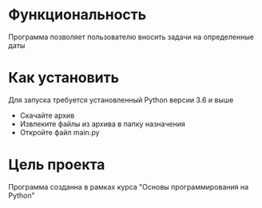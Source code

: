 # **Функциональность**
Программа позволяет пользователю вносить задачи на определенные даты

# **Как установить**
Для запуска требуется установленный Python версии 3.6 и выше
* Скачайте архив
* Извлеките файлы из архива в папку назначения
* Откройте файл main.py

# **Цель проекта**
Программа созданна в рамках курса "Основы программирования на Python"
